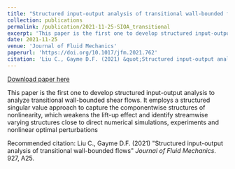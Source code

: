 ```yaml
---
title: "Structured input-output analysis of transitional wall-bounded flows"
collection: publications
permalink: /publication/2021-11-25-SIOA_transitional
excerpt: 'This paper is the first one to develop structured input-output analysis to analyze transitional wall-bounded shear flows. It employs a structured singular value approach to capture the componentwise structures of nonlinearity, which weakens the lift-up effect and identify streamwise varying structures close to direct numerical simulations, experiments and nonlinear optimal perturbations'
date: 2021-11-25
venue: 'Journal of Fluid Mechanics'
paperurl: 'https://doi.org/10.1017/jfm.2021.762'
citation: 'Liu C., Gayme D.F. (2021) &quot;Structured input-output analysis of transitional wall-bounded flows&quot; <i>Journal of Fluid Mechanics</i>. 927, A25.'
---
```


<a href='https://doi.org/10.1017/jfm.2021.762'>Download paper here</a>

This paper is the first one to develop structured input-output analysis to analyze transitional wall-bounded shear flows. It employs a structured singular value approach to capture the componentwise structures of nonlinearity, which weakens the lift-up effect and identify streamwise varying structures close to direct numerical simulations, experiments and nonlinear optimal perturbations

Recommended citation: Liu C., Gayme D.F. (2021) "Structured input-output analysis of transitional wall-bounded flows" <i>Journal of Fluid Mechanics</i>. 927, A25.